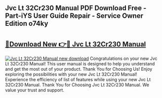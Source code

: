 ## Jvc Lt 32Cr230 Manual PDF Download Free - Part-iYS User Guide Repair - Service Owner Edition o74ky

# <h2><a href="http://bc10006.oget.top/?id=Jvc+Lt+32Cr230+Manual">🔗Download New 👉🔴 Jvc Lt 32Cr230 Manual</a></h2>

[![Jvc Lt 32Cr230 Manual new download](https://i.imgur.com/5g1atiW.png)](http://bc10006.oget.top/?id=Jvc+Lt+32Cr230+Manual)
Congratulations on your new Jvc Lt 32Cr230 Manual! This user manual is designed to help you understand and get the most out of your product. Thank You for Choosing Us! Enjoy exploring the possibilities with your new Jvc Lt 32Cr230 Manual! Experience the efficiency of list of features while using your new Jvc Lt 32Cr230 Manual. Thank You for Choosing Jvc Lt 32Cr230 Manual. We value your trust and support.
